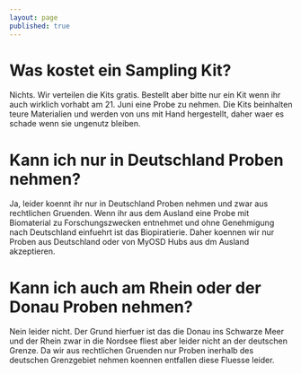 ```yaml
---
layout: page
published: true
---
```



# Was kostet ein Sampling Kit?
Nichts. Wir verteilen die Kits gratis. Bestellt aber bitte nur ein Kit wenn ihr auch wirklich vorhabt am 21. Juni eine Probe zu nehmen. Die Kits beinhalten teure Materialien und werden von uns mit Hand hergestellt, daher waer es schade wenn sie ungenutz bleiben.
# Kann ich nur in Deutschland Proben nehmen?
Ja, leider koennt ihr nur in Deutschland Proben nehmen und zwar aus rechtlichen Gruenden. Wenn ihr aus dem Ausland eine Probe mit Biomaterial zu Forschungszwecken entnehmet und ohne Genehmigung nach Deutschland einfuehrt ist das Biopiratierie. Daher koennen wir nur Proben aus Deutschland oder von MyOSD Hubs aus dm Ausland akzeptieren.
# Kann ich auch am Rhein oder der Donau Proben nehmen?
Nein leider nicht. Der Grund hierfuer ist das die Donau ins Schwarze Meer und der Rhein zwar in die Nordsee fliest aber leider nicht an der deutschen Grenze. Da wir aus rechtlichen Gruenden nur Proben inerhalb des deutschen Grenzgebiet nehmen koennen entfallen diese Fluesse leider. 

